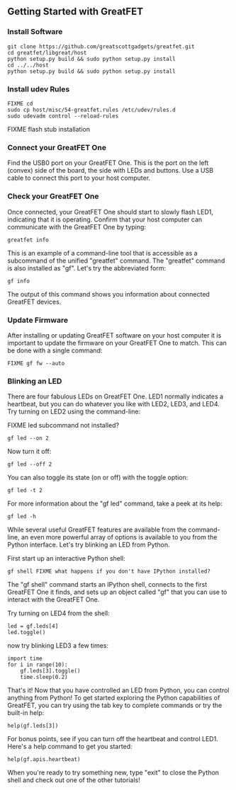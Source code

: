 ## Getting Started with GreatFET

### Install Software

```
git clone https://github.com/greatscottgadgets/greatfet.git
cd greatfet/libgreat/host
python setup.py build && sudo python setup.py install
cd ../../host
python setup.py build && sudo python setup.py install
```


### Install udev Rules

```
FIXME cd
sudo cp host/misc/54-greatfet.rules /etc/udev/rules.d
sudo udevadm control --reload-rules
```


FIXME flash stub installation


### Connect your GreatFET One

Find the USB0 port on your GreatFET One.  This is the port on the left (convex)
side of the board, the side with LEDs and buttons.  Use a USB cable to connect
this port to your host computer.


### Check your GreatFET One

Once connected, your GreatFET One should start to slowly flash LED1, indicating
that it is operating.  Confirm that your host computer can communicate with the
GreatFET One by typing:

```
greatfet info
```

This is an example of a command-line tool that is accessible as a subcommand of
the unified "greatfet" command.  The "greatfet" command is also installed as
"gf".  Let's try the abbreviated form:

```
gf info
```

The output of this command shows you information about connected GreatFET
devices.


### Update Firmware

After installing or updating GreatFET software on your host computer it is
important to update the firmware on your GreatFET One to match.  This can be
done with a single command:

```
FIXME gf fw --auto
```


### Blinking an LED

There are four fabulous LEDs on GreatFET One.  LED1 normally indicates a
heartbeat, but you can do whatever you like with LED2, LED3, and LED4.  Try
turning on LED2 using the command-line:

FIXME led subcommand not installed?
```
gf led --on 2
```

Now turn it off:

```
gf led --off 2
```

You can also toggle its state (on or off) with the toggle option:

```
gf led -t 2
```

For more information about the "gf led" command, take a peek at its help:

```
gf led -h
```

While several useful GreatFET features are available from the command-line, an
even more powerful array of options is available to you from the Python
interface.  Let's try blinking an LED from Python.

First start up an interactive Python shell:

```
gf shell FIXME what happens if you don't have IPython installed?
```

The "gf shell" command starts an IPython shell, connects to the first GreatFET
One it finds, and sets up an object called "gf" that you can use to interact
with the GreatFET One.

Try turning on LED4 from the shell:

```
led = gf.leds[4]
led.toggle()
```

now try blinking LED3 a few times:

```
import time
for i in range(10):
	gf.leds[3].toggle()
	time.sleep(0.2)
```

That's it!  Now that you have controlled an LED from Python, you can control
anything from Python!  To get started exploring the Python capabilities of
GreatFET, you can try using the tab key to complete commands or try the
built-in help:

```
help(gf.leds[3])
```

For bonus points, see if you can turn off the heartbeat and control LED1.
Here's a help command to get you started:

```
help(gf.apis.heartbeat)
```

When you're ready to try something new, type "exit" to close the Python shell
and check out one of the other tutorials!
